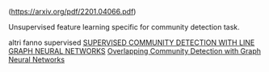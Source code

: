 (https://arxiv.org/pdf/2201.04066.pdf)

Unsupervised feature learning specific for community detection task.

altri fanno supervised [SUPERVISED COMMUNITY DETECTION WITH LINE GRAPH NEURAL NETWORKS](https://arxiv.org/pdf/1705.08415.pdf)
[Overlapping Community Detection with Graph Neural Networks](https://arxiv.org/pdf/1909.12201.pdf)


